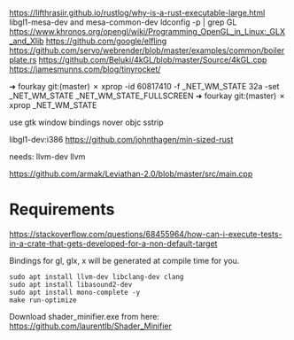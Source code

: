 https://lifthrasiir.github.io/rustlog/why-is-a-rust-executable-large.html
libgl1-mesa-dev and mesa-common-dev
ldconfig -p | grep GL
https://www.khronos.org/opengl/wiki/Programming_OpenGL_in_Linux:_GLX_and_Xlib
https://github.com/google/elfling
https://github.com/servo/webrender/blob/master/examples/common/boilerplate.rs
https://github.com/Beluki/4kGL/blob/master/Source/4kGL.cpp
https://jamesmunns.com/blog/tinyrocket/

➜  fourkay git:(master) ✗ xprop -id 60817410 -f _NET_WM_STATE 32a -set _NET_WM_STATE _NET_WM_STATE_FULLSCREEN
➜  fourkay git:(master) ✗ xprop _NET_WM_STATE                                                                


use gtk window bindings
nover objc sstrip

libgl1-dev:i386
https://github.com/johnthagen/min-sized-rust


needs:
llvm-dev
llvm

https://github.com/armak/Leviathan-2.0/blob/master/src/main.cpp

# Requirements
https://stackoverflow.com/questions/68455964/how-can-i-execute-tests-in-a-crate-that-gets-developed-for-a-non-default-target

Bindings for gl, glx, x will be generated at compile time for you.

```
sudo apt install llvm-dev libclang-dev clang
sudo apt install libasound2-dev
sudo apt install mono-complete -y
make run-optimize
```

Download shader_minifier.exe from here: https://github.com/laurentlb/Shader_Minifier